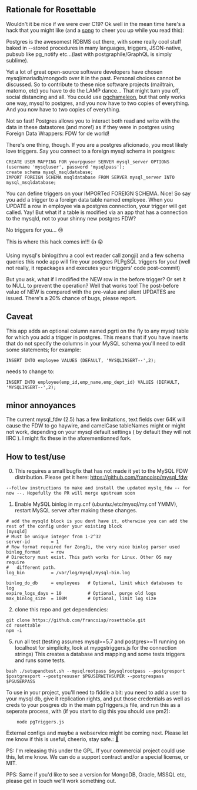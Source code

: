 ## Rationale for Rosettable

Wouldn't it be nice if we were over C19? Ok well in the mean time here's a hack that you might like (and a [song](https://www.youtube.com/watch?v=lD4sxxoJGkA) to cheer you up while you read this): 

Postgres is the awesomest RDBMS out there, with some really cool stuff baked in --stored procedures in many languages, triggers, JSON-native, pubsub like pg_notify etc...(last with postgraphile/GraphQL is simply sublime). 

Yet a lot of great open-source software developers have chosen mysql/mariadb/mongodb over it in the past. Personal choices cannot be discussed. So to contribute to these nice software projects (mailtrain, matomo, etc) you have to do the LAMP dance... That might turn you off, social distancing and all. You could use [pgchameleon](https://pgchameleon.org/), but that only works one way, mysql to postgres, and you now have to two copies of everything. And you now have to two copies of everything.

 Not so fast! Postgres allows you to interact both read and write with the data in these datastores (and more!) as if they were in postgres using Foreign Data Wrappers: FDW for de world!

There's one thing, though. If you are a postgres aficionado, you most likely love triggers. Say you connect to a foreign mysql schema in postgres:

```
CREATE USER MAPPING FOR yourpguser SERVER mysql_server OPTIONS (username 'mysqluser', password 'mysqlpass');
create schema mysql_msqldatabase;
IMPORT FOREIGN SCHEMA msqldatabase FROM SERVER mysql_server INTO mysql_msqldatabase;
```

You can define triggers on your IMPORTed FOREIGN SCHEMA. Nice! So say you add a trigger to a foreign data table named employee. When you UPDATE a row in employee via a postgres connection, your trigger will get called. Yay! But what if a table is modified via an app that has a connection to the mysqld, not to your shinny new postgres FDW?

No triggers for you...	😢

This is where this hack comes in!!! 👍	😛

Using mysql's binlog(thru a cool evt reader call zongji) and a few schema queries this node app will fire your postgres PLPgSQL triggers for you! (well not really, it repackages and executes your triggers' code post-commit) 

But you ask, what if I modified the NEW row in the before trigger? Or set it to NULL to prevent the operation? Well that works too! The post-before value of NEW is compared with the pre-value and silent UPDATES are issued. There's a 20% chance of bugs, please report.

## Caveat

This app adds an optional column named pgrti on the fly to any mysql table for which you add a trigger in postgres. This means that if you have inserts that do not specify the columns in your MySQL schema you'll need to edit some statements; for example:

```
INSERT INTO employee VALUES (DEFAULT, 'MYSQLINSERT--',2);
```
needs to change to:
```
INSERT INTO employee(emp_id,emp_name,emp_dept_id) VALUES (DEFAULT, 'MYSQLINSERT--',2);
```

## minor annoyances

The current mysql_fdw (2.5) has a few limitations, text fields over 64K will cause the FDW to go haywire, and camelCase tableNames might or might not work, depending on your mysql default settings ( by default they will not IIRC ). I might fix these in the aforementionned fork. 

## How to test/use

0. This requires a small bugfix that has not made it yet to the MySQL FDW distribution. Please get it here: https://github.com/francoisp/mysql_fdw

```
--follow instructions to make and install the updated myslq_fdw -- for now --. Hopefully the PR will merge upstream soon
```

1. Enable MySQL binlog in my.cnf (ubuntu:/etc/mysql/my.cnf YMMV), restart MySQL server after making these changes.
```
# add the mysqld block is you dont have it, otherwise you can add the rest of the config under your existing block
[mysqld] 
# Must be unique integer from 1-2^32
server-id        = 1
# Row format required for ZongJi, the very nice binlog parser used
binlog_format    = row
# Directory must exist. This path works for Linux. Other OS may require
#   different path.
log_bin          = /var/log/mysql/mysql-bin.log

binlog_do_db     = employees   # Optional, limit which databases to log
expire_logs_days = 10          # Optional, purge old logs
max_binlog_size  = 100M        # Optional, limit log size
```

2. clone this repo and get dependencies:
```
git clone https://github.com/francoisp/rosettable.git
cd rosettable
npm -i
```
5. run all test (testing assumes mysql>=5.7 and postgres>=11 running on localhost for simplicity, look at mypgstriggers.js for the connection strings) This creates a database and mapping and some tests triggers and runs some tests. 
``` 
bash ./setupandtest.sh --mysqlrootpass $mysqlrootpass --postgresport $postgresport --postgresuser $PGUSERWITHSUPER --postgrespass  $PGUSERPASS
```

To use in your project, you'll need to fiddle a bit: you need to add a user to your mysql db, give it replication rights, and put those credentials as well as creds to your posgres db in the main pgTriggers.js file, and run this as a seperate process, with (if you start to dig this you should use pm2):
```
	node pgTriggers.js
```

 External configs and maybe a webservice might be coming next. Please let me know if this is useful, cheerio, stay safe.:	[🌈]( https://www.youtube.com/watch?v=zsk6z9O1WmE)

PS: I'm releasing this under the GPL. If your commercial project could use this, let me know. We can do a support contract and/or a special license, or MIT. 

PPS: Same if you'd like to see a version for MongoDB, Oracle, MSSQL etc, please get in touch we'll work something out.
